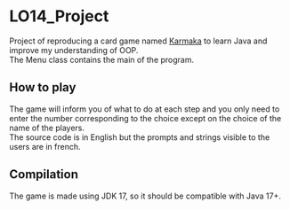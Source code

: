 # LO14_Project

Project of reproducing a card game named [Karmaka](https://www.karmaka-game.com) to learn Java and improve my understanding of OOP.  
The Menu class contains the main of the program.

## How to play

The game will inform you of what to do at each step and you only need to enter the number corresponding to the choice except on the choice of the name of the players.  
The source code is in English but the prompts and strings visible to the users are in french.

## Compilation

The game is made using JDK 17, so it should be compatible with Java 17+.
